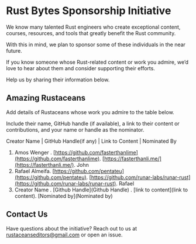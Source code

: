
# Rust Bytes Sponsorship Initiative

We know many talented Rust engineers who create exceptional content, courses, resources, and tools that greatly benefit the Rust community. 

With this in mind, we plan to sponsor some of these individuals in the near future.

If you know someone whose Rust-related content or work you admire, we’d love to hear about them and consider supporting their efforts.

Help us by sharing their information below.


## Amazing Rustaceans

Add details of Rustaceans whose work you admire to the table below. 

Include their name, GitHub handle (if available), a link to their content or contributions, and your name or handle as the nominator.

   Creator Name             | GitHub Handle(if any)    | Link to Content              | Nominated By 
  
1. Amos Wenger . [https://github.com/fasterthanlime](https://github.com/fasterthanlime). [https://fasterthanli.me/](https://fasterthanli.me/). John
2. Rafael Almeifa. [https://github.com/pentateu](https://github.com/pentateu). [https://github.com/runar-labs/runar-rust](https://github.com/runar-labs/runar-rust). Rafael
3. Creator Name . [Github Handle](Github Handle) . [link to content](link to content). [Nominated by](Nominated by)



## Contact Us
Have questions about the initiative? Reach out to us at [rustaceanseditors@gmail.com](mailto:rustaceanseditors@gmail.com) or open an issue.


